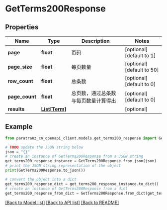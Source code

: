 # GetTerms200Response


## Properties

Name | Type | Description | Notes
------------ | ------------- | ------------- | -------------
**page** | **float** | 页码 | [optional] [default to 1]
**page_size** | **float** | 每页数量 | [optional] [default to 50]
**row_count** | **float** | 总条数 | [optional] [default to 0]
**page_count** | **float** | 总页数，通过总条数与每页数量计算得出 | [optional] [default to 0]
**results** | [**List[Term]**](Term.md) |  | [optional] 

## Example

```python
from paratranz_cn_openapi_client.models.get_terms200_response import GetTerms200Response

# TODO update the JSON string below
json = "{}"
# create an instance of GetTerms200Response from a JSON string
get_terms200_response_instance = GetTerms200Response.from_json(json)
# print the JSON string representation of the object
print(GetTerms200Response.to_json())

# convert the object into a dict
get_terms200_response_dict = get_terms200_response_instance.to_dict()
# create an instance of GetTerms200Response from a dict
get_terms200_response_from_dict = GetTerms200Response.from_dict(get_terms200_response_dict)
```
[[Back to Model list]](../README.md#documentation-for-models) [[Back to API list]](../README.md#documentation-for-api-endpoints) [[Back to README]](../README.md)


